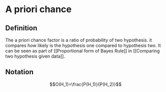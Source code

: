 # A priori chance
## Definition
The a priori chance factor is a ratio of probability of two hypothesis. it compares how likely is the hypothesis one compared to hypothesis two. It can be seen as part of [[Proportional form of Bayes Rule]] in [[Comparing two hypothesis given data]].
## Notation
$$O(H_1)=\frac{P(H_1)}{P(H_2)}$$

